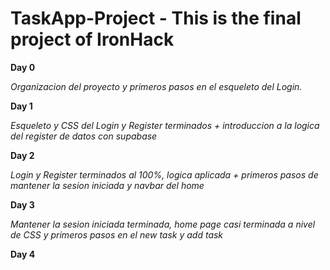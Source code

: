 # TaskApp-Project - This is the final project of IronHack

**Day 0**

*Organizacion del proyecto y primeros pasos en el esqueleto del Login.*

**Day 1**

*Esqueleto y CSS del Login y Register terminados + introduccion a la logica del register de datos con supabase*

**Day 2**

*Login y Register terminados al 100%, logica aplicada + primeros pasos de mantener la sesion iniciada y navbar del home*


**Day 3**

*Mantener la sesion iniciada terminada, home page casi terminada a nivel de CSS y primeros pasos en el new task y add task*

**Day 4**



